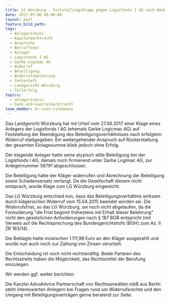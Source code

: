```yaml
---
title: LG Würzburg - Feststellungsklage gegen Logisfonds I AG nach Widerruf erfolgreich
date: 2017-07-06 00:00:00
layout: post
feature_bild_path:
tags:
  - Anlegerschutz
  - Kapitalmarktrecht
  - Ansprüche
  - Betroffener
  - Anleger
  - Logisfonds I AG
  - Garbe Logimac AG
  - Widerruf
  - Beteiligung
  - Widerrufsbelehrung
  - fehlerhaft
  - Landgericht Würzburg
  - Teilerfolg
topics:
  - anlegerschutz
  - bank-und-kapitalmarktrecht
team_member: dr-sven-tintemann
---
```



Das Landgericht W&uuml;rzburg hat mit Urteil vom 27.06.2017 einer Klage eines Anlegers der Logisfonds I AG (ehemals Garbe Logicmac AG) auf Feststellung der Beendigung des Beteiligungsverh&auml;ltnisses nach erfolgtem Widerruf stattgegeben. Ein weitergehender Anspruch auf R&uuml;ckerstattung der gesamten Einlagesumme blieb jedoch ohne Erfolg.

Der klagende Anleger hatte seine atypisch stille Beteiligung bei der Logisfonds I AG, damals noch firmierend unter Garbe Logimac AG, zur Anlegernummer 58791 abgeschlossen.

Die Beteiligung hatte der Kl&auml;ger widerrufen und Abrechnung der Beteiligung sowie Schadensersatz verlangt. Da die Gesellschaft diesem nicht entsprach, wurde Klage zum LG W&uuml;rzburg eingereicht.

Das LG W&uuml;rzburg entschied nun, dass das Beteiligungsverh&auml;ltnis wirksam durch kl&auml;gerischen Widerruf vom 15.04.2015 beendet worden sei. Die Widerrufsfrist, so das LG W&uuml;rzburg, sei noch nicht abgelaufen, da die Formulierung "die Frist beginnt fr&uuml;hestens mit Erhalt dieser Belehrung" nicht den gesetzlichen Anforderungen nach &sect; 187 BGB entspricht (mit Verweis auf die Rechtsprechung des Bundesgerichtshofs (BGH) zum Az. II ZR 163/14).

Die Beklagte hatte inzwischen 1.111,98 Euro an den Kl&auml;ger ausgezahlt und wurde nun auch noch zur Zahlung von Zinsen verurteilt.

Die Entscheidung ist noch nicht rechtskr&auml;ftig. Beide Parteien des Rechtsstreits haben die M&ouml;glichkeit, das Rechtsmittel der Berufung einzulegen.

Wir werden ggf. weiter berichten.

Die Kanzlei AdvoAdvice Partnerschaft von Rechtsanw&auml;lten mbB aus Berlin steht interessierten Anlegern bei Fragen rund um Widerrufsrechte und den Umgang mit Beteiligungsvertr&auml;gen gerne beratend zur Seite.

&nbsp;

&nbsp;